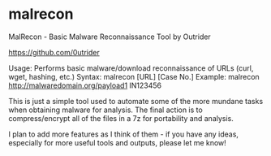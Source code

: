 # malrecon
MalRecon - Basic Malware Reconnaissance Tool
by Outrider

https://github.com/0utrider

Usage:	Performs basic malware/download reconnaissance of URLs (curl, wget, hashing, etc.)
Syntax:	malrecon [URL] [Case No.]
Example:	malrecon http://malwaredomain.org/payload1 IN123456

This is just a simple tool used to automate some of the more mundane tasks when obtaining malware for analysis. The final action is to compress/encrypt all of the files in a 7z for portability and analysis.

I plan to add more features as I think of them - if you have any ideas, especially for more useful tools and outputs, please let me know!
